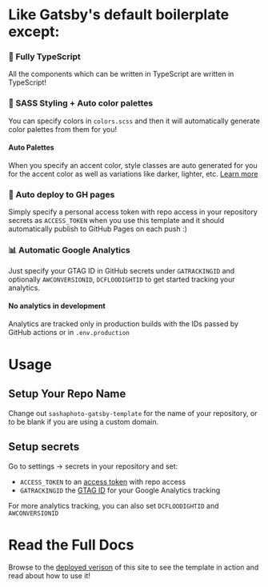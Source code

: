 # Like Gatsby's default boilerplate except:

### 🔐 Fully TypeScript
All the components which can be written in TypeScript are written in TypeScript!

### 🎨 SASS Styling + Auto color palettes
You can specify colors in `colors.scss` and then it will automatically generate color palettes from them for you!

#### Auto Palettes
When you specify an accent color, style classes are auto generated for you for the accent color as well as variations like darker,
lighter, etc. [Learn more](https://sashaphoto.github.io/sashaphoto-gatsby-template/about-styling/)

### 🚀 Auto deploy to GH pages
Simply specify a personal access token with repo access in your repository secrets as `ACCESS_TOKEN` when you use this template and it should automatically publish to GitHub Pages on each push :)

### 📊 Automatic Google Analytics
Just specify your GTAG ID in GitHub secrets under `GATRACKINGID` and optionally `AWCONVERSIONID`, `DCFLOODIGHTID` to get started tracking your analytics.

#### No analytics in development
Analytics are tracked only in production builds with the IDs passed by GitHub actions or in `.env.production`

# Usage
## Setup Your Repo Name
Change out `sashaphoto-gatsby-template` for the name of your repository, or to be blank if you are using a custom domain.

## Setup secrets
Go to settings -> secrets in your repository and set:

- `ACCESS_TOKEN` to an [access token](https://docs.github.com/en/github/authenticating-to-github/keeping-your-account-and-data-secure/creating-a-personal-access-token) with repo access
-  `GATRACKINGID` the [GTAG ID](https://developers.google.com/analytics/devguides/collection/gtagjs) for your Google Analytics tracking

For more analytics tracking, you can also set `DCFLOODIGHTID` and `AWCONVERSIONID`


# Read the Full Docs
Browse to the [deployed verison](https://sashaphoto.github.io/sashaphoto-gatsby-template/) of this site to see the template in action and read about how to use it!

